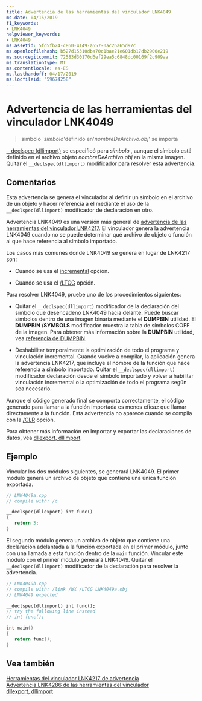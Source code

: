 ```yaml
---
title: Advertencia de las herramientas del vinculador LNK4049
ms.date: 04/15/2019
f1_keywords:
- LNK4049
helpviewer_keywords:
- LNK4049
ms.assetid: 5fd5fb24-c860-4149-a557-0ac26a65d97c
ms.openlocfilehash: b527d15310dba70c1bae21e601db17db2900e219
ms.sourcegitcommit: 72583d30170d6ef29ea5c6848dc00169f2c909aa
ms.translationtype: MT
ms.contentlocale: es-ES
ms.lasthandoff: 04/17/2019
ms.locfileid: "59674258"
---
```

# <a name="linker-tools-warning-lnk4049"></a>Advertencia de las herramientas del vinculador LNK4049

> símbolo '*símbolo*'definido en'*nombreDeArchivo.obj*' se importa

[__declspec (dllimport)](../../cpp/dllexport-dllimport.md) se especificó para *símbolo* , aunque el símbolo está definido en el archivo objeto *nombreDeArchivo.obj* en la misma imagen. Quitar el `__declspec(dllimport)` modificador para resolver esta advertencia.

## <a name="remarks"></a>Comentarios

Esta advertencia se genera el vinculador al definir un símbolo en el archivo de un objeto y hacer referencia a él mediante el uso de la `__declspec(dllimport)` modificador de declaración en otro.

Advertencia LNK4049 es una versión más general de [advertencia de las herramientas del vinculador LNK4217](linker-tools-warning-lnk4217.md). El vinculador genera la advertencia LNK4049 cuando no se puede determinar qué archivo de objeto o función al que hace referencia al símbolo importado.

Los casos más comunes donde LNK4049 se genera en lugar de LNK4217 son:

- Cuando se usa el [incremental](../../build/reference/incremental-link-incrementally.md) opción.

- Cuando se usa el [/LTCG](../../build/reference/ltcg-link-time-code-generation.md) opción.

Para resolver LNK4049, pruebe uno de los procedimientos siguientes:

- Quitar el `__declspec(dllimport)` modificador de la declaración del símbolo que desencadenó LNK4049 hacia delante. Puede buscar símbolos dentro de una imagen binaria mediante el **DUMPBIN** utilidad. El **DUMPBIN /SYMBOLS** modificador muestra la tabla de símbolos COFF de la imagen. Para obtener más información sobre la **DUMPBIN** utilidad, vea [referencia de DUMPBIN](../../build/reference/dumpbin-reference.md).

- Deshabilitar temporalmente la optimización de todo el programa y vinculación incremental. Cuando vuelve a compilar, la aplicación genera la advertencia LNK4217, que incluye el nombre de la función que hace referencia a símbolo importado. Quitar el `__declspec(dllimport)` modificador declaración desde el símbolo importado y volver a habilitar vinculación incremental o la optimización de todo el programa según sea necesario.

Aunque el código generado final se comporta correctamente, el código generado para llamar a la función importada es menos eficaz que llamar directamente a la función. Esta advertencia no aparece cuando se compila con la [/CLR](../../build/reference/clr-common-language-runtime-compilation.md) opción.

Para obtener más información en Importar y exportar las declaraciones de datos, vea [dllexport, dllimport](../../cpp/dllexport-dllimport.md).

## <a name="example"></a>Ejemplo

Vincular los dos módulos siguientes, se generará LNK4049. El primer módulo genera un archivo de objeto que contiene una única función exportada.

```cpp
// LNK4049a.cpp
// compile with: /c

__declspec(dllexport) int func()
{
   return 3;
}
```

El segundo módulo genera un archivo de objeto que contiene una declaración adelantada a la función exportada en el primer módulo, junto con una llamada a esta función dentro de la `main` función. Vincular este módulo con el primer módulo generará LNK4049. Quitar el `__declspec(dllimport)` modificador de la declaración para resolver la advertencia.

```cpp
// LNK4049b.cpp
// compile with: /link /WX /LTCG LNK4049a.obj
// LNK4049 expected

__declspec(dllimport) int func();
// try the following line instead
// int func();

int main()
{
   return func();
}
```

## <a name="see-also"></a>Vea también

[Herramientas del vinculador LNK4217 de advertencia](linker-tools-warning-lnk4217.md) \
[Advertencia LNK4286 de las herramientas del vinculador](linker-tools-warning-lnk4286.md) \
[dllexport, dllimport](../../cpp/dllexport-dllimport.md)